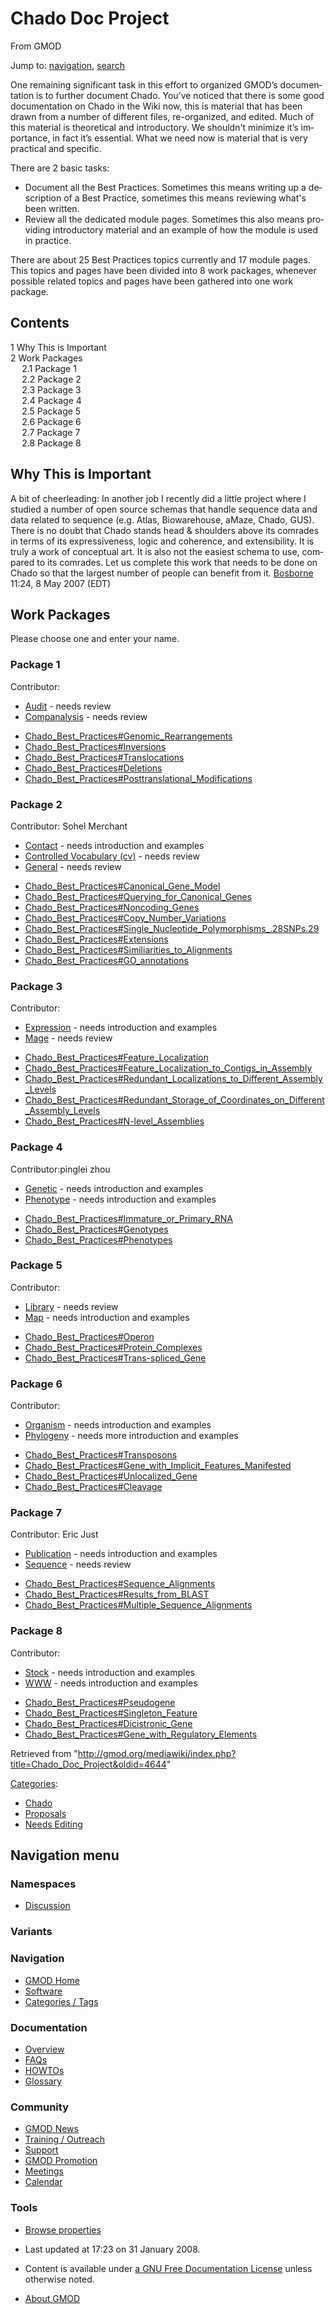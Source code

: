 <div id="mw-page-base" class="noprint">

</div>

<div id="mw-head-base" class="noprint">

</div>

<div id="content" class="mw-body" role="main">

<span id="top"></span>

<div id="mw-js-message" style="display:none;">

</div>



# <span dir="auto">Chado Doc Project</span>

<div id="bodyContent">

<div id="siteSub">

From GMOD

</div>

<div id="contentSub">

</div>

<div id="jump-to-nav" class="mw-jump">

Jump to: [navigation](#mw-navigation), [search](#p-search)

</div>

<div id="mw-content-text" class="mw-content-ltr" lang="en" dir="ltr">

One remaining significant task in this effort to organized GMOD’s
documentation is to further document Chado. You’ve noticed that there is
some good documentation on Chado in the Wiki now, this is material that
has been drawn from a number of different files, re-organized, and
edited. Much of this material is theoretical and introductory. We
shouldn't minimize it’s importance, in fact it’s essential. What we need
now is material that is very practical and specific.

There are 2 basic tasks:

- Document all the Best Practices. Sometimes this means writing up a
  description of a Best Practice, sometimes this means reviewing what's
  been written.
- Review all the dedicated module pages. Sometimes this also means
  providing introductory material and an example of how the module is
  used in practice.

There are about 25 Best Practices topics currently and 17 module pages.
This topics and pages have been divided into 8 work packages, whenever
possible related topics and pages have been gathered into one work
package.

<div id="toc" class="toc">

<div id="toctitle">

## Contents

</div>

- [<span class="tocnumber">1</span> <span class="toctext">Why This is
  Important</span>](#Why_This_is_Important)
- [<span class="tocnumber">2</span> <span class="toctext">Work
  Packages</span>](#Work_Packages)
  - [<span class="tocnumber">2.1</span> <span class="toctext">Package
    1</span>](#Package_1)
  - [<span class="tocnumber">2.2</span> <span class="toctext">Package
    2</span>](#Package_2)
  - [<span class="tocnumber">2.3</span> <span class="toctext">Package
    3</span>](#Package_3)
  - [<span class="tocnumber">2.4</span> <span class="toctext">Package
    4</span>](#Package_4)
  - [<span class="tocnumber">2.5</span> <span class="toctext">Package
    5</span>](#Package_5)
  - [<span class="tocnumber">2.6</span> <span class="toctext">Package
    6</span>](#Package_6)
  - [<span class="tocnumber">2.7</span> <span class="toctext">Package
    7</span>](#Package_7)
  - [<span class="tocnumber">2.8</span> <span class="toctext">Package
    8</span>](#Package_8)

</div>

## <span id="Why_This_is_Important" class="mw-headline">Why This is Important</span>

A bit of cheerleading: In another job I recently did a little project
where I studied a number of open source schemas that handle sequence
data and data related to sequence (e.g. Atlas, Biowarehouse, aMaze,
Chado, GUS). There is no doubt that Chado stands head & shoulders above
its comrades in terms of its expressiveness, logic and coherence, and
extensibility. It is truly a work of conceptual art. It is also not the
easiest schema to use, compared to its comrades. Let us complete this
work that needs to be done on Chado so that the largest number of people
can benefit from it. [Bosborne](User%3ABosborne "User%3ABosborne") 11:24, 8
May 2007 (EDT)

  

## <span id="Work_Packages" class="mw-headline">Work Packages</span>

Please choose one and enter your name.

### <span id="Package_1" class="mw-headline">Package 1</span>

Contributor:

- [Audit](Chado_Audit_Module "Chado Audit Module") - needs review
- [Companalysis](Chado_Companalysis_Module "Chado Companalysis Module") -
  needs review

<!-- -->

- [Chado_Best_Practices#Genomic_Rearrangements](Chado_Best_Practices#Genomic_Rearrangements "Chado Best Practices")
- [Chado_Best_Practices#Inversions](Chado_Best_Practices#Inversions "Chado Best Practices")
- [Chado_Best_Practices#Translocations](Chado_Best_Practices#Translocations "Chado Best Practices")
- [Chado_Best_Practices#Deletions](Chado_Best_Practices#Deletions "Chado Best Practices")
- [Chado_Best_Practices#Posttranslational_Modifications](Chado_Best_Practices#Posttranslational_Modifications "Chado Best Practices")

### <span id="Package_2" class="mw-headline">Package 2</span>

Contributor: Sohel Merchant

- [Contact](Chado_Contact_Module "Chado Contact Module") - needs
  introduction and examples
- [Controlled Vocabulary (cv)](Chado_CV_Module "Chado CV Module") -
  needs review
- [General](Chado_General_Module "Chado General Module") - needs review

<!-- -->

- [Chado_Best_Practices#Canonical_Gene_Model](Chado_Best_Practices#Canonical_Gene_Model "Chado Best Practices")
- [Chado_Best_Practices#Querying_for_Canonical_Genes](Chado_Best_Practices#Querying_for_Canonical_Genes "Chado Best Practices")
- [Chado_Best_Practices#Noncoding_Genes](Chado_Best_Practices#Noncoding_Genes "Chado Best Practices")
- [Chado_Best_Practices#Copy_Number_Variations](Chado_Best_Practices#Copy_Number_Variations "Chado Best Practices")
- [Chado_Best_Practices#Single_Nucleotide_Polymorphisms\_.28SNPs.29](Chado_Best_Practices#Single_Nucleotide_Polymorphisms_.28SNPs.29 "Chado Best Practices")
- [Chado_Best_Practices#Extensions](Chado_Best_Practices#Extensions "Chado Best Practices")
- [Chado_Best_Practices#Similiarities_to_Alignments](Chado_Best_Practices#Similiarities_to_Alignments "Chado Best Practices")
- [Chado_Best_Practices#GO_annotations](Chado_Best_Practices#GO_annotations "Chado Best Practices")

### <span id="Package_3" class="mw-headline">Package 3</span>

Contributor:

- [Expression](Chado_Expression_Module "Chado Expression Module") -
  needs introduction and examples
- [Mage](Chado_Mage_Module "Chado Mage Module") - needs review

<!-- -->

- [Chado_Best_Practices#Feature_Localization](Chado_Best_Practices#Feature_Localization "Chado Best Practices")
- [Chado_Best_Practices#Feature_Localization_to_Contigs_in_Assembly](Chado_Best_Practices#Feature_Localization_to_Contigs_in_Assembly "Chado Best Practices")
- [Chado_Best_Practices#Redundant_Localizations_to_Different_Assembly_Levels](Chado_Best_Practices#Redundant_Localizations_to_Different_Assembly_Levels "Chado Best Practices")
- [Chado_Best_Practices#Redundant_Storage_of_Coordinates_on_Different_Assembly_Levels](Chado_Best_Practices#Redundant_Storage_of_Coordinates_on_Different_Assembly_Levels "Chado Best Practices")
- [Chado_Best_Practices#N-level_Assemblies](Chado_Best_Practices#N-level_Assemblies "Chado Best Practices")

### <span id="Package_4" class="mw-headline">Package 4</span>

Contributor:pinglei zhou

- [Genetic](Chado_Genetic_Module "Chado Genetic Module") - needs
  introduction and examples
- [Phenotype](Chado_Phenotype_Module "Chado Phenotype Module") - needs
  introduction and examples

<!-- -->

- [Chado_Best_Practices#Immature_or_Primary_RNA](Chado_Best_Practices#Immature_or_Primary_RNA "Chado Best Practices")
- [Chado_Best_Practices#Genotypes](Chado_Best_Practices#Genotypes "Chado Best Practices")
- [Chado_Best_Practices#Phenotypes](Chado_Best_Practices#Phenotypes "Chado Best Practices")

### <span id="Package_5" class="mw-headline">Package 5</span>

Contributor:

- [Library](Chado_Library_Module "Chado Library Module") - needs review
- [Map](Chado_Map_Module "Chado Map Module") - needs introduction and
  examples

<!-- -->

- [Chado_Best_Practices#Operon](Chado_Best_Practices#Operon "Chado Best Practices")
- [Chado_Best_Practices#Protein_Complexes](Chado_Best_Practices#Protein_Complexes "Chado Best Practices")
- [Chado_Best_Practices#Trans-spliced_Gene](Chado_Best_Practices#Trans-spliced_Gene "Chado Best Practices")

### <span id="Package_6" class="mw-headline">Package 6</span>

Contributor:

- [Organism](Chado_Organism_Module "Chado Organism Module") - needs
  introduction and examples
- [Phylogeny](Chado_Phylogeny_Module "Chado Phylogeny Module") - needs
  more introduction and examples

<!-- -->

- [Chado_Best_Practices#Transposons](Chado_Best_Practices#Transposons "Chado Best Practices")
- [Chado_Best_Practices#Gene_with_Implicit_Features_Manifested](Chado_Best_Practices#Gene_with_Implicit_Features_Manifested "Chado Best Practices")
- [Chado_Best_Practices#Unlocalized_Gene](Chado_Best_Practices#Unlocalized_Gene "Chado Best Practices")
- [Chado_Best_Practices#Cleavage](Chado_Best_Practices#Cleavage "Chado Best Practices")

### <span id="Package_7" class="mw-headline">Package 7</span>

Contributor: Eric Just

- [Publication](Chado_Publication_Module "Chado Publication Module") -
  needs introduction and examples
- [Sequence](Chado_Sequence_Module "Chado Sequence Module") - needs
  review

<!-- -->

- [Chado_Best_Practices#Sequence_Alignments](Chado_Best_Practices#Sequence_Alignments "Chado Best Practices")
- [Chado_Best_Practices#Results_from_BLAST](Chado_Best_Practices#Results_from_BLAST "Chado Best Practices")
- [Chado_Best_Practices#Multiple_Sequence_Alignments](Chado_Best_Practices#Multiple_Sequence_Alignments "Chado Best Practices")

### <span id="Package_8" class="mw-headline">Package 8</span>

Contributor:

- [Stock](Chado_Stock_Module "Chado Stock Module") - needs introduction
  and examples
- [WWW](Chado_WWW_Module "Chado WWW Module") - needs introduction and
  examples

<!-- -->

- [Chado_Best_Practices#Pseudogene](Chado_Best_Practices#Pseudogene "Chado Best Practices")
- [Chado_Best_Practices#Singleton_Feature](Chado_Best_Practices#Singleton_Feature "Chado Best Practices")
- [Chado_Best_Practices#Dicistronic_Gene](Chado_Best_Practices#Dicistronic_Gene "Chado Best Practices")
- [Chado_Best_Practices#Gene_with_Regulatory_Elements](Chado_Best_Practices#Gene_with_Regulatory_Elements "Chado Best Practices")

</div>

<div class="printfooter">

Retrieved from
"<http://gmod.org/mediawiki/index.php?title=Chado_Doc_Project&oldid=4644>"

</div>

<div id="catlinks" class="catlinks">

<div id="mw-normal-catlinks" class="mw-normal-catlinks">

[Categories](Special:Categories "Special:Categories"):

- [Chado](Category%3AChado "Category%3AChado")
- [Proposals](Category%3AProposals "Category%3AProposals")
- [Needs Editing](Category%3ANeeds_Editing "Category%3ANeeds Editing")

</div>

</div>

<div class="visualClear">

</div>

</div>

</div>

<div id="mw-navigation">

## Navigation menu

<div id="mw-head">



<div id="left-navigation">

<div id="p-namespaces" class="vectorTabs" role="navigation"
aria-labelledby="p-namespaces-label">

### Namespaces


- <span id="ca-talk"><a
  href="http://gmod.org/mediawiki/index.php?title=Talk:Chado_Doc_Project&amp;action=edit&amp;redlink=1"
  accesskey="t"
  title="Discussion about the content page [t]">Discussion</a></span>

</div>

<div id="p-variants" class="vectorMenu emptyPortlet" role="navigation"
aria-labelledby="p-variants-label">

### 

### Variants[](#)

<div class="menu">

</div>

</div>

</div>





</div>

</div>

</div>

<div id="mw-panel">

<div id="p-logo" role="banner">

<a href="Main_Page"
style="background-image: url(../images/GMOD-cogs.png);"
title="Visit the main page"></a>

</div>

<div id="p-Navigation" class="portal" role="navigation"
aria-labelledby="p-Navigation-label">

### Navigation

<div class="body">

- <span id="n-GMOD-Home">[GMOD Home](Main_Page)</span>
- <span id="n-Software">[Software](GMOD_Components)</span>
- <span id="n-Categories-.2F-Tags">[Categories /
  Tags](Categories)</span>

</div>

</div>

<div id="p-Documentation" class="portal" role="navigation"
aria-labelledby="p-Documentation-label">

### Documentation

<div class="body">

- <span id="n-Overview">[Overview](Overview)</span>
- <span id="n-FAQs">[FAQs](Category%3AFAQ)</span>
- <span id="n-HOWTOs">[HOWTOs](Category%3AHOWTO)</span>
- <span id="n-Glossary">[Glossary](Glossary)</span>

</div>

</div>

<div id="p-Community" class="portal" role="navigation"
aria-labelledby="p-Community-label">

### Community

<div class="body">

- <span id="n-GMOD-News">[GMOD News](GMOD_News)</span>
- <span id="n-Training-.2F-Outreach">[Training /
  Outreach](Training_and_Outreach)</span>
- <span id="n-Support">[Support](Support)</span>
- <span id="n-GMOD-Promotion">[GMOD Promotion](GMOD_Promotion)</span>
- <span id="n-Meetings">[Meetings](Meetings)</span>
- <span id="n-Calendar">[Calendar](Calendar)</span>

</div>

</div>

<div id="p-tb" class="portal" role="navigation"
aria-labelledby="p-tb-label">

### Tools

<div class="body">


- <span id="t-smwbrowselink"><a href="Special%3ABrowse/Chado_Doc_Project" rel="smw-browse">Browse
  properties</a></span>


</div>

</div>

</div>

</div>

<div id="footer" role="contentinfo">

- <span id="footer-info-lastmod">Last updated at 17:23 on 31 January
  2008.</span>
<!-- - <span id="footer-info-viewcount">52,263 page views.</span> -->
- <span id="footer-info-copyright">Content is available under
  <a href="http://www.gnu.org/licenses/fdl-1.3.html" class="external"
  rel="nofollow">a GNU Free Documentation License</a> unless otherwise
  noted.</span>

<!-- -->

- <span id="footer-places-about">[About
  GMOD](GMOD:About "GMOD:About")</span>

<!-- -->






</div>
